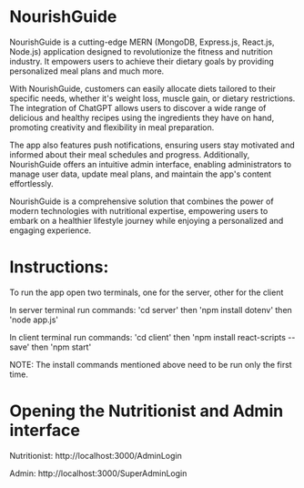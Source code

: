 # NourishGuide

NourishGuide is a cutting-edge MERN (MongoDB, Express.js, React.js, Node.js) application designed to revolutionize the fitness and nutrition industry. It empowers users to achieve their dietary goals by providing personalized meal plans and much more.

With NourishGuide, customers can easily allocate diets tailored to their specific needs, whether it's weight loss, muscle gain, or dietary restrictions. The integration of ChatGPT allows users to discover a wide range of delicious and healthy recipes using the ingredients they have on hand, promoting creativity and flexibility in meal preparation.

The app also features push notifications, ensuring users stay motivated and informed about their meal schedules and progress. Additionally, NourishGuide offers an intuitive admin interface, enabling administrators to manage user data, update meal plans, and maintain the app's content effortlessly.

NourishGuide is a comprehensive solution that combines the power of modern technologies with nutritional expertise, empowering users to embark on a healthier lifestyle journey while enjoying a personalized and engaging experience.

# Instructions: 

To run the app open two terminals, one for the server, other for the client

In server terminal run commands: 'cd server' then 'npm install dotenv' then 'node app.js'

In client terminal run commands: 'cd client' then 'npm install react-scripts --save' then 'npm start'

NOTE: The install commands mentioned above need to be run only the first time.

# Opening the Nutritionist and Admin interface

Nutritionist: http://localhost:3000/AdminLogin

Admin: http://localhost:3000/SuperAdminLogin